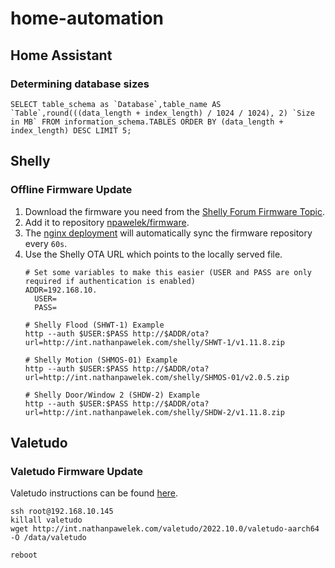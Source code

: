 # home-automation

## Home Assistant

### Determining database sizes

```
SELECT table_schema as `Database`,table_name AS `Table`,round(((data_length + index_length) / 1024 / 1024), 2) `Size in MB` FROM information_schema.TABLES ORDER BY (data_length + index_length) DESC LIMIT 5;
```

## Shelly

### Offline Firmware Update

1. Download the firmware you need from the [Shelly Forum Firmware Topic](https://www.shelly-support.eu/index.php?shelly-firmware-archive/).
2. Add it to repository [npawelek/firmware](https://github.com/npawelek/firmware).
3. The [nginx deployment](https://github.com/npawelek/k8s-gitops/tree/master/cluster/apps/nginx) will automatically sync the firmware repository every `60s`.
4. Use the Shelly OTA URL which points to the locally served file.
    ```
    # Set some variables to make this easier (USER and PASS are only required if authentication is enabled)
    ADDR=192.168.10.
      USER=
      PASS=

    # Shelly Flood (SHWT-1) Example
    http --auth $USER:$PASS http://$ADDR/ota?url=http://int.nathanpawelek.com/shelly/SHWT-1/v1.11.8.zip

    # Shelly Motion (SHMOS-01) Example
    http --auth $USER:$PASS http://$ADDR/ota?url=http://int.nathanpawelek.com/shelly/SHMOS-01/v2.0.5.zip

    # Shelly Door/Window 2 (SHDW-2) Example
    http --auth $USER:$PASS http://$ADDR/ota?url=http://int.nathanpawelek.com/shelly/SHDW-2/v1.11.8.zip
    ```

## Valetudo

### Valetudo Firmware Update

Valetudo instructions can be found [here](https://valetudo.cloud/pages/general/upgrading.html).

```
ssh root@192.168.10.145
killall valetudo
wget http://int.nathanpawelek.com/valetudo/2022.10.0/valetudo-aarch64 -O /data/valetudo

reboot
```
